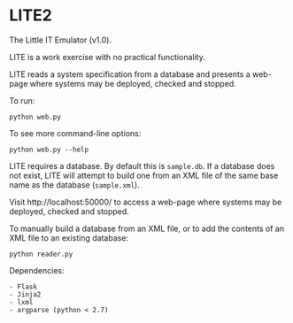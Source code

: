 # LITE2

The Little IT Emulator (v1.0).

LITE is a work exercise with no practical functionality.

LITE reads a system specification from a database and presents a web-page where
systems may be deployed, checked and stopped.

To run:

    python web.py

To see more command-line options:

    python web.py --help

LITE requires a database. By default this is `sample.db`. If a database does not
exist, LITE will attempt to build one from an XML file of the same base name as
the database (`sample.xml`).

Visit http://localhost:50000/ to access a web-page where systems may be
deployed, checked and stopped.

To manually build a database from an XML file, or to add the contents of an XML
file to an existing database:

    python reader.py

Dependencies:

    - Flask
    - Jinja2
    - lxml
    - argparse (python < 2.7)


